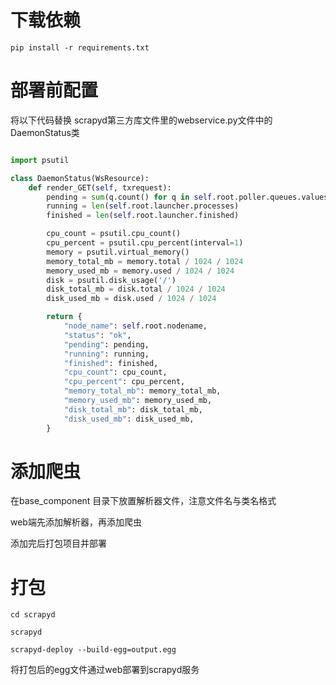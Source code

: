 # 下载依赖
```shell
pip install -r requirements.txt
```
# 部署前配置
将以下代码替换 scrapyd第三方库文件里的webservice.py文件中的DaemonStatus类
```python

import psutil

class DaemonStatus(WsResource):
    def render_GET(self, txrequest):
        pending = sum(q.count() for q in self.root.poller.queues.values())
        running = len(self.root.launcher.processes)
        finished = len(self.root.launcher.finished)

        cpu_count = psutil.cpu_count()
        cpu_percent = psutil.cpu_percent(interval=1)
        memory = psutil.virtual_memory()
        memory_total_mb = memory.total / 1024 / 1024
        memory_used_mb = memory.used / 1024 / 1024
        disk = psutil.disk_usage('/')
        disk_total_mb = disk.total / 1024 / 1024
        disk_used_mb = disk.used / 1024 / 1024

        return {
            "node_name": self.root.nodename,
            "status": "ok",
            "pending": pending,
            "running": running,
            "finished": finished,
            "cpu_count": cpu_count,
            "cpu_percent": cpu_percent,
            "memory_total_mb": memory_total_mb,
            "memory_used_mb": memory_used_mb,
            "disk_total_mb": disk_total_mb,
            "disk_used_mb": disk_used_mb,
        }
```

# 添加爬虫
在base_component 目录下放置解析器文件，注意文件名与类名格式

web端先添加解析器，再添加爬虫

添加完后打包项目并部署


# 打包
```shell
cd scrapyd

scrapyd

scrapyd-deploy --build-egg=output.egg 
```
将打包后的egg文件通过web部署到scrapyd服务